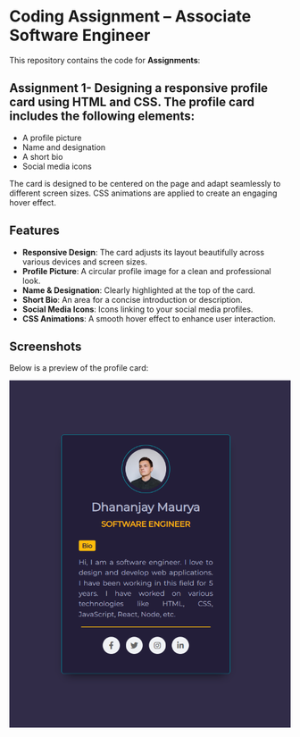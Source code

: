 # Coding Assignment – Associate Software Engineer

This repository contains the code for **Assignments**: 

## Assignment 1- Designing a responsive profile card using HTML and CSS. The profile card includes the following elements:

- A profile picture
- Name and designation
- A short bio
- Social media icons

The card is designed to be centered on the page and adapt seamlessly to different screen sizes. CSS animations are applied to create an engaging hover effect.

## Features

- **Responsive Design**: The card adjusts its layout beautifully across various devices and screen sizes.
- **Profile Picture**: A circular profile image for a clean and professional look.
- **Name & Designation**: Clearly highlighted at the top of the card.
- **Short Bio**: An area for a concise introduction or description.
- **Social Media Icons**: Icons linking to your social media profiles.
- **CSS Animations**: A smooth hover effect to enhance user interaction.

## Screenshots

Below is a preview of the profile card:

![Profile Card Screenshot](assets/profileCard.png)  
